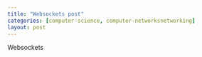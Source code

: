 ```yaml
---
title: "Websockets post"
categories: [computer-science, computer-networksnetworking]
layout: post
---
```


Websockets
